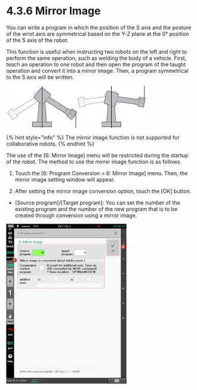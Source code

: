 # 4.3.6 Mirror Image

You can write a program in which the position of the S axis and the posture of the wrist axis are symmetrical based on the Y-Z plane at the 0° position of the S axis of the robot.

This function is useful when instructing two robots on the left and right to perform the same operation, such as welding the body of a vehicle. First, teach an operation to one robot and then open the program of the taught operation and convert it into a mirror image. Then, a program symmetrical to the S axis will be written.

![Figure 32 Original Program \(Left\) / Program Converted Through Mirror Image \(Right\)](../../_assets/image%20%28379%29.png)

{% hint style="info" %}
The mirror image function is not supported for collaborative robots.
{% endhint %}

The use of the \[6: Mirror Image\] menu will be restricted during the startup of the robot. The method to use the mirror image function is as follows.

1.	Touch the \[6: Program Conversion &gt; 6: Mirror Image\] menu. Then, the mirror image setting window will appear.

2.	After setting the mirror image conversion option, touch the \[OK\] button.

* \[Source program\]/\[Target program\]: You can set the number of the existing program and the number of the new program that is to be created through conversion using a mirror image.

![](../../_assets/image%20%28194%29.png)



